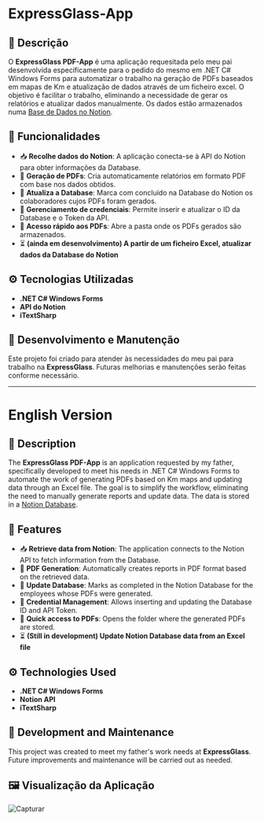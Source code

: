# ExpressGlass-App

## 📌 Descrição
O **ExpressGlass PDF-App** é uma aplicação requesitada pelo meu pai desenvolvida especificamente para o pedido do mesmo em .NET C# Windows Forms para automatizar o trabalho na geração de PDFs baseados em mapas de Km e atualização de dados através de um ficheiro excel.
O objetivo é facilitar o trabalho, eliminando a necessidade de gerar os relatórios e atualizar dados manualmente.
Os dados estão armazenados numa [Base de Dados no Notion](https://www.notion.com).

## 🚀 Funcionalidades
- 📥 **Recolhe dados do Notion**: A aplicação conecta-se à API do Notion para obter informações da Database.
- 📄 **Geração de PDFs**: Cria automaticamente relatórios em formato PDF com base nos dados obtidos.
- 🔄 **Atualiza a Database**: Marca com concluído na Database do Notion os colaboradores cujos PDFs foram gerados.
- 🔑 **Gerenciamento de credenciais**: Permite inserir e atualizar o ID da Database e o Token da API.
- 📂 **Acesso rápido aos PDFs**: Abre a pasta onde os PDFs gerados são armazenados.
- ⏳ **(ainda em desenvolvimento) A partir de um ficheiro Excel, atualizar dados da Database do Notion**

## ⚙️ Tecnologias Utilizadas
- **.NET C# Windows Forms**
- **API do Notion**
- **iTextSharp**

## 🔧 Desenvolvimento e Manutenção
Este projeto foi criado para atender às necessidades do meu pai para trabalho na **ExpressGlass**. Futuras melhorias e manutenções serão feitas conforme necessário.

---

# English Version

## 📌 Description
The **ExpressGlass PDF-App** is an application requested by my father, specifically developed to meet his needs in .NET C# Windows Forms to automate the work of generating PDFs based on Km maps and updating data through an Excel file.
The goal is to simplify the workflow, eliminating the need to manually generate reports and update data.
The data is stored in a [Notion Database](https://www.notion.com).

## 🚀 Features
- 📥 **Retrieve data from Notion**: The application connects to the Notion API to fetch information from the Database.
- 📄 **PDF Generation**: Automatically creates reports in PDF format based on the retrieved data.
- 🔄 **Update Database**: Marks as completed in the Notion Database for the employees whose PDFs were generated.
- 🔑 **Credential Management**: Allows inserting and updating the Database ID and API Token.
- 📂 **Quick access to PDFs**: Opens the folder where the generated PDFs are stored.
- ⏳ **(Still in development) Update Notion Database data from an Excel file**

## ⚙️ Technologies Used
- **.NET C# Windows Forms**
- **Notion API**
- **iTextSharp**

## 🔧 Development and Maintenance
This project was created to meet my father's work needs at **ExpressGlass**. Future improvements and maintenance will be carried out as needed.

## 🖼️ Visualização da Aplicação
![Capturar](https://github.com/user-attachments/assets/54dd3865-7e01-4dca-a893-01a6d4172493)
